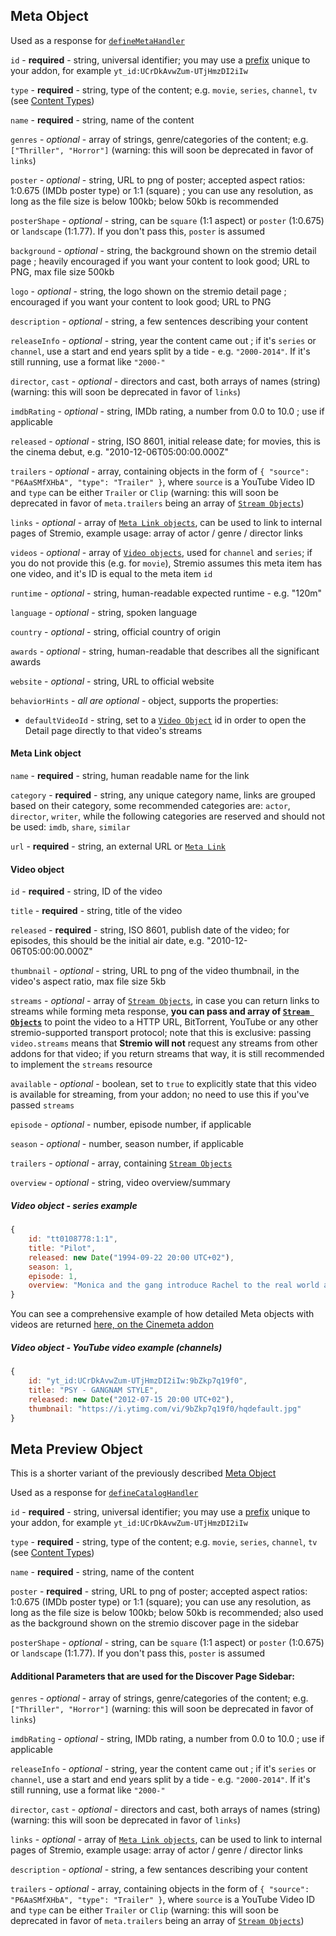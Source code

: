 ## Meta Object

Used as a response for [`defineMetaHandler`](../requests/defineMetaHandler.md)

``id`` - **required** - string, universal identifier; you may use a [prefix](./manifest.md##filtering-properties) unique to your addon, for example `yt_id:UCrDkAvwZum-UTjHmzDI2iIw`

``type`` - **required** - string, type of the content; e.g. `movie`, `series`, `channel`, `tv` (see [Content Types](./content.types.md))

``name`` - **required** - string, name of the content

``genres`` - _optional_  - array of strings, genre/categories of the content; e.g. ``["Thriller", "Horror"]`` (warning: this will soon be deprecated in favor of ``links``)

``poster`` - _optional_ - string, URL to png of poster; accepted aspect ratios: 1:0.675 (IMDb poster type) or 1:1 (square) ; you can use any resolution, as long as the file size is below 100kb; below 50kb is recommended

``posterShape`` - _optional_ - string, can be `square` (1:1 aspect) or `poster` (1:0.675) or `landscape` (1:1.77). If you don't pass this, `poster` is assumed

``background`` - _optional_ - string, the background shown on the stremio detail page ; heavily encouraged if you want your content to look good; URL to PNG, max file size 500kb

``logo`` - _optional_ - string, the logo shown on the stremio detail page ; encouraged if you want your content to look good; URL to PNG

``description`` - _optional_ - string, a few sentences describing your content

``releaseInfo`` - _optional_ - string, year the content came out ; if it's ``series`` or ``channel``, use a start and end years split by a tide - e.g. ``"2000-2014"``. If it's still running, use a format like ``"2000-"``

``director``, ``cast`` - _optional_  - directors and cast, both arrays of names (string) (warning: this will soon be deprecated in favor of ``links``)

``imdbRating`` -  _optional_ - string, IMDb rating, a number from 0.0 to 10.0 ; use if applicable

``released`` - _optional_ - string, ISO 8601, initial release date; for movies, this is the cinema debut, e.g. "2010-12-06T05:00:00.000Z"

``trailers`` - _optional_ - array, containing objects in the form of `{ "source": "P6AaSMfXHbA", "type": "Trailer" }`, where `source` is a YouTube Video ID and `type` can be either `Trailer` or `Clip` (warning: this will soon be deprecated in favor of `meta.trailers` being an array of [``Stream Objects``](./stream.md))

``links`` - _optional_ - array of [``Meta Link objects``](#meta-link-object), can be used to link to internal pages of Stremio, example usage: array of actor / genre / director links

``videos`` - _optional_ - array of [``Video objects``](#video-object), used for ``channel`` and ``series``; if you do not provide this (e.g. for ``movie``), Stremio assumes this meta item has one video, and it's ID is equal to the meta item `id`

``runtime`` - _optional_ - string, human-readable expected runtime - e.g. "120m"

``language`` - _optional_ - string, spoken language

``country`` - _optional_ - string, official country of origin

``awards`` - _optional_ - string, human-readable that describes all the significant awards

``website`` - _optional_ - string, URL to official website

``behaviorHints`` - _all are optional_ - object, supports the properties:

- ``defaultVideoId`` - string, set to a [``Video Object``](#video-object) id in order to open the Detail page directly to that video's streams


#### Meta Link object

``name`` - **required** - string, human readable name for the link

``category`` - **required** - string, any unique category name, links are grouped based on their category, some recommended categories are: `actor`, `director`, `writer`, while the following categories are reserved and should not be used: `imdb`, `share`, `similar`

``url`` - **required** - string, an external URL or [``Meta Link``](./meta.links.md)


#### Video object

``id`` - **required** - string, ID of the video

``title`` - **required** - string, title of the video

``released`` - **required** - string, ISO 8601, publish date of the video; for episodes, this should be the initial air date, e.g. "2010-12-06T05:00:00.000Z"

``thumbnail`` - _optional_ - string, URL to png of the video thumbnail, in the video's aspect ratio, max file size 5kb

``streams`` - _optional_ - array of [``Stream Objects``](./stream.md), in case you can return links to streams while forming meta response, **you can pass and array of [``Stream Objects``](./stream.md)** to point the video to a HTTP URL, BitTorrent, YouTube or any other stremio-supported transport protocol; note that this is exclusive: passing `video.streams` means that **Stremio will not** request any streams from other addons for that video; if you return streams that way, it is still recommended to implement the `streams` resource

``available`` - _optional_ - boolean, set to ``true`` to explicitly state that this video is available for streaming, from your addon; no need to use this if you've passed ``streams``

``episode`` - _optional_ - number, episode number, if applicable

``season`` - _optional_ - number, season number, if applicable

``trailers`` - _optional_ - array, containing [``Stream Objects``](./stream.md)

``overview`` - _optional_ - string, video overview/summary


##### Video object - series example

```javascript
{
    id: "tt0108778:1:1",
    title: "Pilot",
    released: new Date("1994-09-22 20:00 UTC+02"),
    season: 1,
    episode: 1,
    overview: "Monica and the gang introduce Rachel to the real world after she leaves her fiancé at the altar."
}
```

You can see a comprehensive example of how detailed Meta objects with videos are returned [here, on the Cinemeta addon](https://v3-cinemeta.strem.io/meta/series/tt0386676/lastVideos=1.json)

##### Video object - YouTube video example (channels)


```javascript
{
    id: "yt_id:UCrDkAvwZum-UTjHmzDI2iIw:9bZkp7q19f0",
    title: "PSY - GANGNAM STYLE",
    released: new Date("2012-07-15 20:00 UTC+02"),
    thumbnail: "https://i.ytimg.com/vi/9bZkp7q19f0/hqdefault.jpg"
}
```

## Meta Preview Object

This is a shorter variant of the previously described [Meta Object](#meta-object)

Used as a response for [`defineCatalogHandler`](../requests/defineCatalogHandler.md)

``id`` - **required** - string, universal identifier; you may use a [prefix](./manifest.md##filtering-properties) unique to your addon, for example `yt_id:UCrDkAvwZum-UTjHmzDI2iIw`

``type`` - **required** - string, type of the content; e.g. `movie`, `series`, `channel`, `tv` (see [Content Types](./content.types.md))

``name`` - **required** - string, name of the content

``poster`` - **required** - string, URL to png of poster; accepted aspect ratios: 1:0.675 (IMDb poster type) or 1:1 (square); you can use any resolution, as long as the file size is below 100kb; below 50kb is recommended; also used as the background shown on the stremio discover page in the sidebar

``posterShape`` - _optional_ - string, can be `square` (1:1 aspect) or `poster` (1:0.675) or `landscape` (1:1.77). If you don't pass this, `poster` is assumed

#### Additional Parameters that are used for the Discover Page Sidebar:

``genres`` - _optional_  - array of strings, genre/categories of the content; e.g. ``["Thriller", "Horror"]`` (warning: this will soon be deprecated in favor of ``links``)

``imdbRating`` -  _optional_ - string, IMDb rating, a number from 0.0 to 10.0 ; use if applicable

``releaseInfo`` - _optional_ - string, year the content came out ; if it's ``series`` or ``channel``, use a start and end years split by a tide - e.g. ``"2000-2014"``. If it's still running, use a format like ``"2000-"``

``director``, ``cast`` - _optional_  - directors and cast, both arrays of names (string) (warning: this will soon be deprecated in favor of ``links``)

``links`` - _optional_ - array of [``Meta Link objects``](#meta-link-object), can be used to link to internal pages of Stremio, example usage: array of actor / genre / director links

``description`` - _optional_ - string, a few sentances describing your content

``trailers`` - _optional_ - array, containing objects in the form of `{ "source": "P6AaSMfXHbA", "type": "Trailer" }`, where `source` is a YouTube Video ID and `type` can be either `Trailer` or `Clip` (warning: this will soon be deprecated in favor of `meta.trailers` being an array of [``Stream Objects``](./stream.md))
